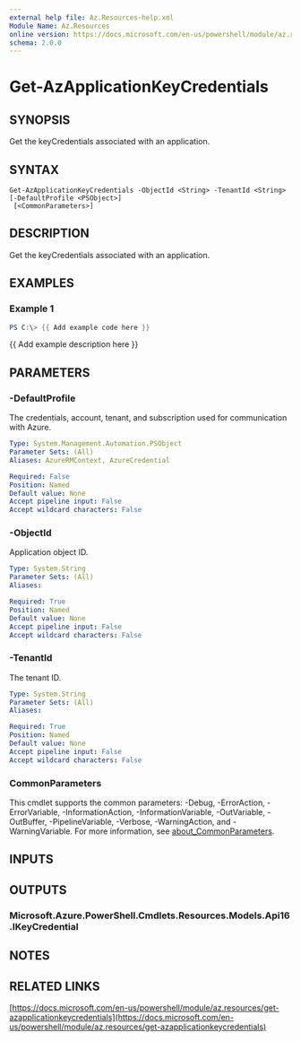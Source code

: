 ```yaml
---
external help file: Az.Resources-help.xml
Module Name: Az.Resources
online version: https://docs.microsoft.com/en-us/powershell/module/az.resources/get-azapplicationkeycredentials
schema: 2.0.0
---
```


# Get-AzApplicationKeyCredentials

## SYNOPSIS
Get the keyCredentials associated with an application.

## SYNTAX

```
Get-AzApplicationKeyCredentials -ObjectId <String> -TenantId <String> [-DefaultProfile <PSObject>]
 [<CommonParameters>]
```

## DESCRIPTION
Get the keyCredentials associated with an application.

## EXAMPLES

### Example 1
```powershell
PS C:\> {{ Add example code here }}
```

{{ Add example description here }}

## PARAMETERS

### -DefaultProfile
The credentials, account, tenant, and subscription used for communication with Azure.

```yaml
Type: System.Management.Automation.PSObject
Parameter Sets: (All)
Aliases: AzureRMContext, AzureCredential

Required: False
Position: Named
Default value: None
Accept pipeline input: False
Accept wildcard characters: False
```

### -ObjectId
Application object ID.

```yaml
Type: System.String
Parameter Sets: (All)
Aliases:

Required: True
Position: Named
Default value: None
Accept pipeline input: False
Accept wildcard characters: False
```

### -TenantId
The tenant ID.

```yaml
Type: System.String
Parameter Sets: (All)
Aliases:

Required: True
Position: Named
Default value: None
Accept pipeline input: False
Accept wildcard characters: False
```

### CommonParameters
This cmdlet supports the common parameters: -Debug, -ErrorAction, -ErrorVariable, -InformationAction, -InformationVariable, -OutVariable, -OutBuffer, -PipelineVariable, -Verbose, -WarningAction, and -WarningVariable. For more information, see [about_CommonParameters](http://go.microsoft.com/fwlink/?LinkID=113216).

## INPUTS

## OUTPUTS

### Microsoft.Azure.PowerShell.Cmdlets.Resources.Models.Api16.IKeyCredential
## NOTES

## RELATED LINKS

[https://docs.microsoft.com/en-us/powershell/module/az.resources/get-azapplicationkeycredentials](https://docs.microsoft.com/en-us/powershell/module/az.resources/get-azapplicationkeycredentials)

